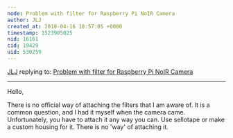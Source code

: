 ```yaml
---
node: Problem with filter for Raspberry Pi NoIR Camera
author: JLJ
created_at: 2018-04-16 18:57:05 +0000
timestamp: 1523905025
nid: 16161
cid: 19429
uid: 530259
---
```




[JLJ](../profile/JLJ) replying to: [Problem with filter for Raspberry Pi NoIR Camera](../notes/sjmanosalvas/04-16-2018/problem-with-filter-for-raspberry-pi-noir-camera)

----
Hello,

There is no official way of attaching the filters that I am aware of. It is a common question, and I had it myself when the camera came. Unfortunately, you have to attach it any way you can. Use sellotape or make a custom housing for it. There is no 'way' of attaching it.